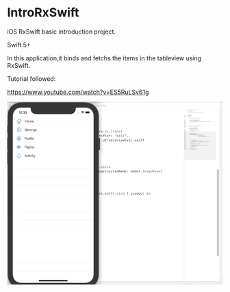 # IntroRxSwift

iOS RxSwift basic introduction project.

Swift 5+



In this application,it binds and fetchs the items in the tableview using RxSwift.

Tutorial followed:

https://www.youtube.com/watch?v=ES5RuLSv61g

![](IntroRxSwiftGif.gif)
